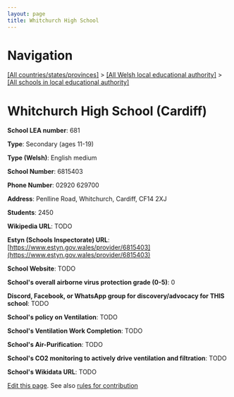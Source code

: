 ```yaml
---
layout: page
title: Whitchurch High School
---
```

# Navigation

[[All countries/states/provinces]](../../..) > [[All Welsh local educational authority]](../..) > [[All schools in local educational authority]](..)

# Whitchurch High School (Cardiff)

**School LEA number**: 681

**Type**: Secondary (ages 11-19)

**Type (Welsh)**: English medium

**School Number**: 6815403

**Phone Number**: 02920 629700

**Address**: Penlline Road, Whitchurch, Cardiff, CF14 2XJ

**Students**: 2450

**Wikipedia URL**: TODO

**Estyn (Schools Inspectorate) URL**: [https://www.estyn.gov.wales/provider/6815403](https://www.estyn.gov.wales/provider/6815403)

**School Website**: TODO

**School's overall airborne virus protection grade (0-5)**: 0

**Discord, Facebook, or WhatsApp group for discovery/advocacy for THIS school**: TODO

**School's policy on Ventilation**: TODO

**School's Ventilation Work Completion**: TODO

**School's Air-Purification**: TODO

**School's CO2 monitoring to actively drive ventilation and filtration**: TODO

**School's Wikidata URL**: TODO




[Edit this page](https://github.com/ventilate-schools/Wales/edit/prif/./Cardiff/Whitchurch_High_School.md). See also [rules for contribution](../../../contribution-rules/)